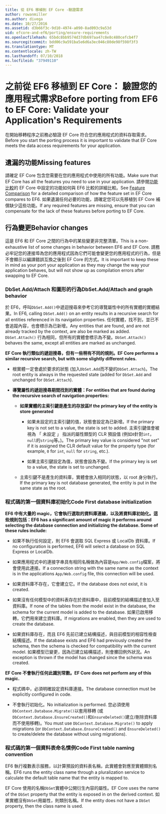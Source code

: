 ```yaml
---
title: 從 EF6 移植到 EF Core -驗證需求
author: rowanmiller
ms.author: divega
ms.date: 10/27/2016
ms.assetid: d3b66f3c-9d10-4974-a090-8ad093c9a53d
uid: efcore-and-ef6/porting/ensure-requirements
ms.openlocfilehash: 65bdc8bb9574d37db697aa47c8e8c480cefcb4f7
ms.sourcegitcommit: bdd06c9a591ba5e6d6a3ec046c80de98f598f3f3
ms.translationtype: MT
ms.contentlocale: zh-TW
ms.lasthandoff: 07/10/2018
ms.locfileid: "37949110"
---
```

# <a name="before-porting-from-ef6-to-ef-core-validate-your-applications-requirements"></a><span data-ttu-id="c556f-102">之前從 EF6 移植到 EF Core： 驗證您的應用程式需求</span><span class="sxs-lookup"><span data-stu-id="c556f-102">Before porting from EF6 to EF Core: Validate your Application's Requirements</span></span>

<span data-ttu-id="c556f-103">在開始移轉程序之前務必驗證 EF Core 符合您的應用程式的資料存取需求。</span><span class="sxs-lookup"><span data-stu-id="c556f-103">Before you start the porting process it is important to validate that EF Core meets the data access requirements for your application.</span></span>

## <a name="missing-features"></a><span data-ttu-id="c556f-104">遺漏的功能</span><span class="sxs-lookup"><span data-stu-id="c556f-104">Missing features</span></span>

<span data-ttu-id="c556f-105">請確定 EF Core 包含您需要在您的應用程式中使用的所有功能。</span><span class="sxs-lookup"><span data-stu-id="c556f-105">Make sure that EF Core has all the features you need to use in your application.</span></span> <span data-ttu-id="c556f-106">請參閱[功能比較](../features.md)的 EF Core 中設定的功能如何與 EF6 比較的詳細比較。</span><span class="sxs-lookup"><span data-stu-id="c556f-106">See [Feature Comparison](../features.md) for a detailed comparison of how the feature set in EF Core compares to EF6.</span></span> <span data-ttu-id="c556f-107">如果遺漏任何必要的功能，請確定您可以先移植到 EF Core 補償缺少這些功能。</span><span class="sxs-lookup"><span data-stu-id="c556f-107">If any required features are missing, ensure that you can compensate for the lack of these features before porting to EF Core.</span></span>

## <a name="behavior-changes"></a><span data-ttu-id="c556f-108">行為變更</span><span class="sxs-lookup"><span data-stu-id="c556f-108">Behavior changes</span></span>

<span data-ttu-id="c556f-109">這是 EF6 和 EF Core 之間的行為中的某些變更非完整清單。</span><span class="sxs-lookup"><span data-stu-id="c556f-109">This is a non-exhaustive list of some changes in behavior between EF6 and EF Core.</span></span> <span data-ttu-id="c556f-110">請務必牢記您的連接埠為您的應用程式因為它們可能會變更您的應用程式的行為，但是不會顯示以編譯錯誤互換之後到 EF Core 的方式。</span><span class="sxs-lookup"><span data-stu-id="c556f-110">It is important to keep these in mind as your port your application as they may change the way your application behaves, but will not show up as compilation errors after swapping to EF Core.</span></span>

### <a name="dbsetaddattach-and-graph-behavior"></a><span data-ttu-id="c556f-111">DbSet.Add/Attach 和圖形的行為</span><span class="sxs-lookup"><span data-stu-id="c556f-111">DbSet.Add/Attach and graph behavior</span></span>

<span data-ttu-id="c556f-112">於 EF6，呼叫`DbSet.Add()`中遞迴搜尋來參考它的導覽屬性中的所有實體的實體結果。</span><span class="sxs-lookup"><span data-stu-id="c556f-112">In EF6, calling `DbSet.Add()` on an entity results in a recursive search for all entities referenced in its navigation properties.</span></span> <span data-ttu-id="c556f-113">任何實體，找不到，並已不會追蹤內容，也會標示為已新增。</span><span class="sxs-lookup"><span data-stu-id="c556f-113">Any entities that are found, and are not already tracked by the context, are also be marked as added.</span></span> <span data-ttu-id="c556f-114">`DbSet.Attach()` 行為相同，但所有的實體會標示為不變。</span><span class="sxs-lookup"><span data-stu-id="c556f-114">`DbSet.Attach()` behaves the same, except all entities are marked as unchanged.</span></span>

<span data-ttu-id="c556f-115">**EF Core 執行類似的遞迴搜尋，但有一些稍有不同的規則。**</span><span class="sxs-lookup"><span data-stu-id="c556f-115">**EF Core performs a similar recursive search, but with some slightly different rules.**</span></span>

*  <span data-ttu-id="c556f-116">根實體一定會處於要求的狀態 (加入`DbSet.Add`而不變的`DbSet.Attach`)。</span><span class="sxs-lookup"><span data-stu-id="c556f-116">The root entity is always in the requested state (added for `DbSet.Add` and unchanged for `DbSet.Attach`).</span></span>

*  <span data-ttu-id="c556f-117">**導覽屬性的遞迴搜尋期間找到的實體：**</span><span class="sxs-lookup"><span data-stu-id="c556f-117">**For entities that are found during the recursive search of navigation properties:**</span></span>

    *  <span data-ttu-id="c556f-118">**如果實體的主索引鍵是產生的存放區**</span><span class="sxs-lookup"><span data-stu-id="c556f-118">**If the primary key of the entity is store generated**</span></span>

        * <span data-ttu-id="c556f-119">如果未設定的主索引鍵的值，狀態會設定為已新增。</span><span class="sxs-lookup"><span data-stu-id="c556f-119">If the primary key is not set to a value, the state is set to added.</span></span> <span data-ttu-id="c556f-120">主索引鍵值會被視為 「 未設定 」 指派的屬性類型的 CLR 預設值 (例如`0`針對`int`，`null`的`string`等。)。</span><span class="sxs-lookup"><span data-stu-id="c556f-120">The primary key value is considered "not set" if it is assigned the CLR default value for the property type (for example, `0` for `int`, `null` for `string`, etc.).</span></span>

        * <span data-ttu-id="c556f-121">如果主索引鍵設定為值，狀態會設為不變。</span><span class="sxs-lookup"><span data-stu-id="c556f-121">If the primary key is set to a value, the state is set to unchanged.</span></span>

    *  <span data-ttu-id="c556f-122">主索引鍵不是產生的資料庫，實體會放入相同的狀態，以 root 身分執行。</span><span class="sxs-lookup"><span data-stu-id="c556f-122">If the primary key is not database generated, the entity is put in the same state as the root.</span></span>

### <a name="code-first-database-initialization"></a><span data-ttu-id="c556f-123">程式碼的第一個資料庫初始化</span><span class="sxs-lookup"><span data-stu-id="c556f-123">Code First database initialization</span></span>

<span data-ttu-id="c556f-124">**EF6 中有大量的 magic，它會執行選取的資料庫連線，以及將資料庫初始化。這些規則包括：**</span><span class="sxs-lookup"><span data-stu-id="c556f-124">**EF6 has a significant amount of magic it performs around selecting the database connection and initializing the database. Some of these rules include:**</span></span>

* <span data-ttu-id="c556f-125">如果不執行任何設定，則 EF6 會選取 SQL Express 或 LocalDb 資料庫。</span><span class="sxs-lookup"><span data-stu-id="c556f-125">If no configuration is performed, EF6 will select a database on SQL Express or LocalDb.</span></span>

* <span data-ttu-id="c556f-126">如果應用程式中的連接字串具有相同名稱做為內容是`App/Web.config`檔案，將會使用此連接。</span><span class="sxs-lookup"><span data-stu-id="c556f-126">If a connection string with the same name as the context is in the applications `App/Web.config` file, this connection will be used.</span></span>

* <span data-ttu-id="c556f-127">如果資料庫不存在，它會建立它。</span><span class="sxs-lookup"><span data-stu-id="c556f-127">If the database does not exist, it is created.</span></span>

* <span data-ttu-id="c556f-128">如果沒有任何模型中的資料表存在於資料庫中，目前模型的結構描述會加入至資料庫。</span><span class="sxs-lookup"><span data-stu-id="c556f-128">If none of the tables from the model exist in the database, the schema for the current model is added to the database.</span></span> <span data-ttu-id="c556f-129">如果已啟用移轉，它們用來建立資料庫。</span><span class="sxs-lookup"><span data-stu-id="c556f-129">If migrations are enabled, then they are used to create the database.</span></span>

* <span data-ttu-id="c556f-130">如果資料庫存在，而且 EF6 先前已建立結構描述，與目前模型的相容性檢查結構描述。</span><span class="sxs-lookup"><span data-stu-id="c556f-130">If the database exists and EF6 had previously created the schema, then the schema is checked for compatibility with the current model.</span></span> <span data-ttu-id="c556f-131">如果模型已變更，因為已建立結構描述，則會擲回例外狀況。</span><span class="sxs-lookup"><span data-stu-id="c556f-131">An exception is thrown if the model has changed since the schema was created.</span></span>

<span data-ttu-id="c556f-132">**EF Core 不會執行任何此識別常數。**</span><span class="sxs-lookup"><span data-stu-id="c556f-132">**EF Core does not perform any of this magic.**</span></span>

* <span data-ttu-id="c556f-133">程式碼中，必須明確設定資料庫連接。</span><span class="sxs-lookup"><span data-stu-id="c556f-133">The database connection must be explicitly configured in code.</span></span>

* <span data-ttu-id="c556f-134">不會執行初始化。</span><span class="sxs-lookup"><span data-stu-id="c556f-134">No initialization is performed.</span></span> <span data-ttu-id="c556f-135">您必須使用`DbContext.Database.Migrate()`以套用移轉 (或`DbContext.Database.EnsureCreated()`和`EnsureDeleted()`建立/刪除資料庫而不使用移轉)。</span><span class="sxs-lookup"><span data-stu-id="c556f-135">You must use `DbContext.Database.Migrate()` to apply migrations (or `DbContext.Database.EnsureCreated()` and `EnsureDeleted()` to create/delete the database without using migrations).</span></span>

### <a name="code-first-table-naming-convention"></a><span data-ttu-id="c556f-136">程式碼的第一個資料表命名慣例</span><span class="sxs-lookup"><span data-stu-id="c556f-136">Code First table naming convention</span></span>

<span data-ttu-id="c556f-137">EF6 執行複數表示服務，以計算預設的資料表名稱，此實體會對應至實體類別名稱。</span><span class="sxs-lookup"><span data-stu-id="c556f-137">EF6 runs the entity class name through a pluralization service to calculate the default table name that the entity is mapped to.</span></span>

<span data-ttu-id="c556f-138">EF Core 使用的名稱`DbSet`實體中公開衍生內容的屬性。</span><span class="sxs-lookup"><span data-stu-id="c556f-138">EF Core uses the name of the `DbSet` property that the entity is exposed in on the derived context.</span></span> <span data-ttu-id="c556f-139">如果實體沒有`DbSet`用屬性，則類別名稱。</span><span class="sxs-lookup"><span data-stu-id="c556f-139">If the entity does not have a `DbSet` property, then the class name is used.</span></span>
